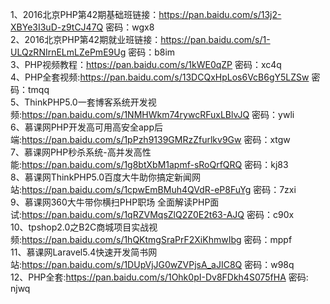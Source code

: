 1、2016北京PHP第42期基础班链接：https://pan.baidu.com/s/13j2-XBYe3I3uD-z9tCJ47Q 密码：wgx8  
2、2016北京PHP第42期就业班链接：https://pan.baidu.com/s/1-ULQzRNIrnELmLZePmE9Ug 密码：b8im  
3、PHP视频教程：https://pan.baidu.com/s/1kWE0qZP 密码：xc4q  
4、PHP全套视频:https://pan.baidu.com/s/13DCQxHpLos6VcB6gY5LZSw 密码：tmqq  
5、ThinkPHP5.0一套博客系统开发视频:https://pan.baidu.com/s/1NMHWkm74rywcRFuxLBlvJQ 密码：ywli  
6、慕课网PHP开发高可用高安全app后端:https://pan.baidu.com/s/1pPzh9139GMRzZfurlkv9Gw 密码：xtgw  
7、慕课网PHP秒杀系统-高并发高性能:https://pan.baidu.com/s/1g8btXbM1apmf-sRoQrfQRQ 密码：kj83  
8、慕课网ThinkPHP5.0百度大牛助你搞定新闻网站:https://pan.baidu.com/s/1cpwEmBMuh4QVdR-eP8FuYg 密码：7zxi  
9、慕课网360大牛带你横扫PHP职场 全面解读PHP面试:https://pan.baidu.com/s/1qRZVMqsZlQ2Z0E2t63-AJQ 密码：c90x  
10、tpshop2.0之B2C商城项目实战视频:https://pan.baidu.com/s/1hQKtmgSraPrF2XiKhmwIbg 密码：mppf  
11、慕课网Laravel5.4快速开发简书网站:https://pan.baidu.com/s/1DUpVjJG0wZVPjsA_aJIC8Q 密码：w98q  
12、PHP全套:https://pan.baidu.com/s/1Ohk0pI-Dv8FDkh4S075fHA 密码: njwq  
